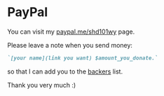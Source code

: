 # PayPal

You can visit my [paypal.me/shd101wy](https://www.paypal.me/shd101wyy) page.

Please leave a note when you send money:

```markdown
`[your name](link you want) $amount_you_donate.`
```

so that I can add you to the [backers](backers.md) list.

Thank you very much :)
